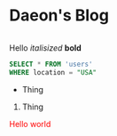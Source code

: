# Daeon's Blog
##
###
####
#####
######
Hello *italisized* **bold**
```sql
SELECT * FROM 'users'
WHERE location = "USA"
```

- Thing 
1. Thing
<p style="color: red">Hello world</p>